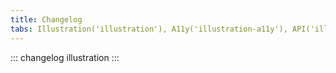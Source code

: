 ```yaml
---
title: Changelog
tabs: Illustration('illustration'), A11y('illustration-a11y'), API('illustration-api'), Example('illustration-code'), Changelog('illustration-changelog')
---
```


::: changelog illustration :::
